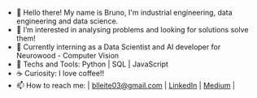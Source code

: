 - 👋 Hello there! My name is Bruno, I'm industrial engineering, data engineering and data science.
- 👀 I’m interested in analysing problems and looking for solutions solve them!
- 🔭 Currently interning as a Data Scientist and AI developer for Neurowood - Computer Vision
- 🔧 Techs and Tools: Python | SQL | JavaScript
- ☕ Curiosity: I love coffee!!
- 📫 How to reach me: | blleite03@gmail.com | [LinkedIn](https://www.linkedin.com/in/brunodsleite/) | [Medium](https://bruno-d-leite.medium.com/) |


